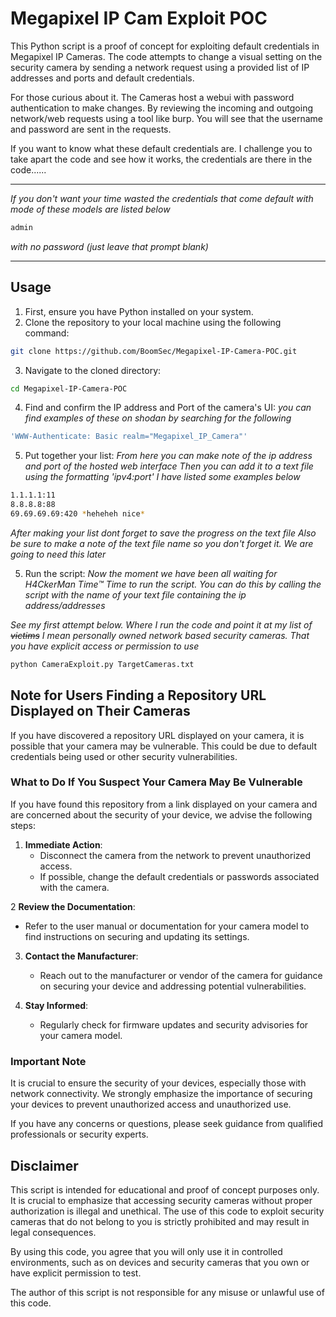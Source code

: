 # Megapixel IP Cam Exploit POC

This Python script is a proof of concept for exploiting default credentials in Megapixel IP Cameras. 
The code attempts to change a visual setting on the security camera by sending a network request using a provided list of IP addresses and ports and default credentials.

For those curious about it. The Cameras host a webui with password authentication to make changes.
By reviewing the incoming and outgoing network/web requests using a tool like burp. You will see that the username and password are sent in the requests.

If you want to know what these default credentials are. I challenge you to take apart the code and see how it works, the credentials are there in the code......

---

_If you don't want your time wasted the credentials that come default with mode of these models are listed below_

```bash
admin
```

_with no password (just leave that prompt blank)_

---

## Usage

1. First, ensure you have Python installed on your system.
2. Clone the repository to your local machine using the following command:

```bash
git clone https://github.com/BoomSec/Megapixel-IP-Camera-POC.git
```

3. Navigate to the cloned directory:

```bash
cd Megapixel-IP-Camera-POC
```

4. Find and confirm the IP address and Port of the camera's UI:
_you can find examples of these on shodan by searching for the following_
```bash
'WWW-Authenticate: Basic realm="Megapixel_IP_Camera"'
```

5. Put together your list:
_From here you can make note of the ip address and port of the hosted web interface_
_Then you can add it to a text file using the formatting 'ipv4:port' I have listed some examples below_

```bash
1.1.1.1:11
8.8.8.8:88
69.69.69.69:420 *heheheh nice*
```
_After making your list dont forget to save the progress on the text file_
_Also be sure to make a note of the text file name so you don't forget it. We are going to need this later_


5. Run the script:
_Now the moment we have been all waiting for H4CkerMan Time™_
_Time to run the script. You can do this by calling the script with the name of your text file containing the ip address/addresses_

_See my first attempt below. Where I run the code and point it at my list of <del>victims</del> I mean personally owned network based security cameras. That you have explicit access or permission to use_

```bash
python CameraExploit.py TargetCameras.txt
```

## Note for Users Finding a Repository URL Displayed on Their Cameras

If you have discovered a repository URL displayed on your camera, it is possible that your camera may be vulnerable. This could be due to default credentials being used or other security vulnerabilities.

### What to Do If You Suspect Your Camera May Be Vulnerable

If you have found this repository from a link displayed on your camera and are concerned about the security of your device, we advise the following steps:

1. **Immediate Action**:
   - Disconnect the camera from the network to prevent unauthorized access.
   - If possible, change the default credentials or passwords associated with the camera.

2 **Review the Documentation**:
   - Refer to the user manual or documentation for your camera model to find instructions on securing and updating its settings.

3. **Contact the Manufacturer**:
   - Reach out to the manufacturer or vendor of the camera for guidance on securing your device and addressing potential vulnerabilities.

4. **Stay Informed**:
   - Regularly check for firmware updates and security advisories for your camera model.

### Important Note

It is crucial to ensure the security of your devices, especially those with network connectivity. We strongly emphasize the importance of securing your devices to prevent unauthorized access and unauthorized use.

If you have any concerns or questions, please seek guidance from qualified professionals or security experts.

## Disclaimer

This script is intended for educational and proof of concept purposes only. It is crucial to emphasize that accessing security cameras without proper authorization is illegal and unethical. The use of this code to exploit security cameras that do not belong to you is strictly prohibited and may result in legal consequences.

By using this code, you agree that you will only use it in controlled environments, such as on devices and security cameras that you own or have explicit permission to test.

The author of this script is not responsible for any misuse or unlawful use of this code.


